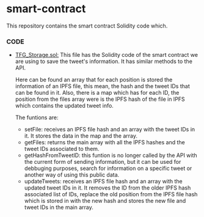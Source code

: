 # smart-contract
This repository contains the smart contract Solidity code which.
### CODE


- [TFG_Storage.sol:](https://github.com/injustweet-tfg/smart-contract/TFG_Storage.sol)         This file has the Solidity code of the smart contract we are using to save the tweet's information. It has similar methods to the API. 

  Here can be found an array that for each position is stored the information of an IPFS file, this mean, the hash and the tweet IDs that can be found in it. Also, there is a map which has for each ID, the position from the files array were is the IPFS hash of the file in IPFS which contains the updated tweet info.

  The funtions are:
  - setFile: receives an IPFS file hash and an array with the tweet IDs in it. It stores the data in the map and the array.
  - getFiles: returns the main array with all the IPFS hashes and the tweet IDs associated to them.
  - getHashFromTweetID: this funtion is no longer called by the API with the current form of sending information, but it can be used for debbuging purposes, search for information on a specific tweet or another way of using this public data.
  - updateTweets: receives an IPFS file hash and an array with the updated tweet IDs in it. It removes the ID from the older IPFS hash associated list of IDs, replace the old position from the IPFS file hash which is stored in with the new hash and stores the new file and tweet IDs in the main array.
